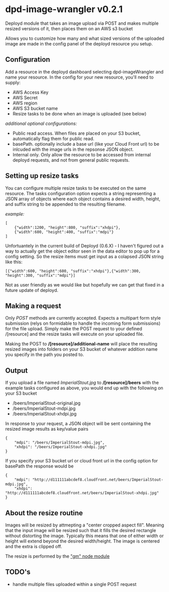 # dpd-image-wrangler v0.2.1

Deployd module that takes an image upload via POST and makes multiple resized versions of it, then places them on an AWS s3 bucket

Allows you to customize how many and what sized versions of the uploaded image are made in the config panel of the deployd resource you setup.

## Configuration

Add a resource in the deployd dashboard selecting dpd-imageWrangler and name your resource. In the config for your new resource, you'll need to supply:

-	AWS Access Key
- 	AWS Secret
-	AWS region
-	AWS S3 bucket name
-	Resize tasks to be done when an image is uploaded (see below)

*additional optional configurations:*

-	Public read access. When files are placed on your S3 bucket, automatically flag them for public read.
-	basePath.  optionally include a base url (like your Cloud Front url) to be inlcuded with the image urls in the repsonse JSON object.
-	Internal only.  Only allow the resource to be accessed from internal deployd requests, and not from general public requests.

## Setting up resize tasks

You can configure multiple resize tasks to be executed on the same resource.  The tasks configuration option expects a string representing a JSON array of objects where each object contains a desired width, height, and suffix string to be appended to the resulting filename.

*example:*

	[
		{"width":1200, "height":800, "suffix":"xhdpi"},
		{"width":600, "height":400, "suffix":"mdpi"}
	]

Unfortuantely in the current build of Deployd (0.6.X) - I haven't figured out a way to actually get the object editor seen in the data editor to pop up for a config setting.  So the resize items must get input as a colapsed JSON string like this:

	[{"width":600, "height":600, "suffix":"xhdpi"},{"width":300, "height":300, "suffix":"mdpi"}]

Not as user friendly as we would like but hopefully we can get that fixed in a future update of deployd. 

## Making a request

Only *POST* methods are currently accepted.  Expects a multipart form style submission (relys on formidable to handle the incoming form submissions) for the file upload.  Simply make the POST request to your defined /[resource] and the resize tasks will execute on your uploaded file.

Making the POST to **/[resource]/additional-name** will place the resulting resized images into folders on your S3 bucket of whatever addition name you specify in the path you posted to.

## Output

If you upload a file named *ImperialStout.jpg* to **/[resource]/beers** with the example tasks configured as above, you would end up with the following on your S3 bucket

-	/beers/ImperialStout-original.jpg
-	/beers/ImperialStout-mdpi.jpg
-	/beers/ImperialStout-xhdpi.jpg

In response to your request, a JSON object will be sent containing the resized image results as key/value pairs

	{
		"mdpi": "/beers/ImperialStout-mdpi.jpg",
		"xhdpi": "/beers/ImperialStout-xhdpi.jpg"
	}

If you specify your S3 bucket url or cloud front url in the config option for basePath the response would be

	{
		"mdpi": "http://d111111abcdef8.cloudfront.net/beers/ImperialStout-mdpi.jpg",
		"xhdpi": "http://d111111abcdef8.cloudfront.net/beers/ImperialStout-xhdpi.jpg"
	}

## About the resize routine

Images will be resized by attmepting a "center cropped aspect fill".  Meaning that the input image will be resized such that it fills the desired rectangle without distorting the image. Typically this means that one of either width or height will extend beyond the desired width/height.  The image is centered and the extra is clipped off.  

The resize is performed by the ["gm" node module](https://github.com/aheckmann/gm)

## TODO's

-	handle multiple files uploaded within a single POST request


